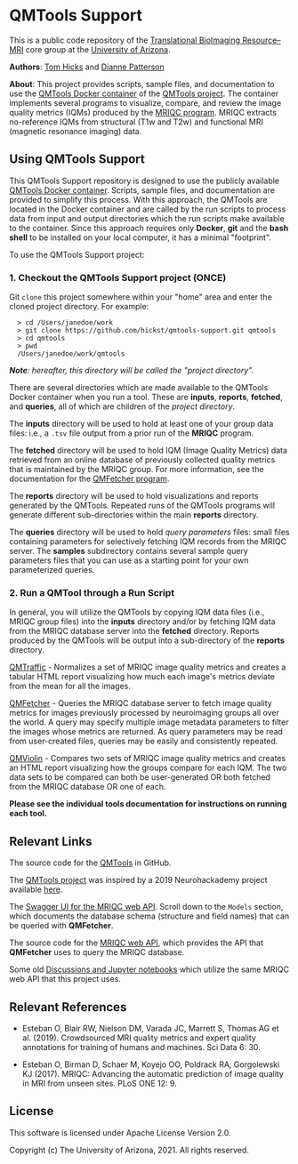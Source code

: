 ﻿# QMTools Support

This is a public code repository of the [Translational BioImaging Resource–MRI](https://research.arizona.edu/facilities/core-facilities/translational-bioimaging-resource-mri) core group at the [University of Arizona](https://www.arizona.edu/).

**Authors**: [Tom Hicks](https://github.com/hickst) and [Dianne Patterson](https://github.com/dkp)

**About**: This project provides scripts, sample files, and documentation to use the [QMTools Docker container](https://hub.docker.com/repository/docker/hickst/qmtools) of the [QMTools project](https://github.com/hickst/qmtools/tree/main). The container implements several programs to visualize, compare, and review the image quality metrics (IQMs) produced by the [MRIQC program](https://github.com/poldracklab/mriqc). MRIQC extracts no-reference IQMs from structural (T1w and T2w) and functional MRI (magnetic resonance imaging) data.

## Using QMTools Support

This QMTools Support repository is designed to use the publicly available [QMTools Docker container](https://hub.docker.com/repository/docker/hickst/qmtools). Scripts, sample files, and documentation are provided to simplify this process. With this approach, the QMTools are located in the Docker container and are called by the run scripts to process data from input and output directories which the run scripts make available to the container. Since this approach requires only **Docker**, **git** and the **bash shell** to be installed on your local computer, it has a minimal "footprint".

To use the QMTools Support project:

### 1. Checkout the QMTools Support project (ONCE)

Git `clone` this project somewhere within your "home" area and enter the cloned project directory. For example:
```
  > cd /Users/janedoe/work
  > git clone https://github.com/hickst/qmtools-support.git qmtools
  > cd qmtools
  > pwd
  /Users/janedoe/work/qmtools
```

***Note**: hereafter, this directory will be called the "project directory".*

There are several directories which are made available to the QMTools Docker container when you run a tool. These are **inputs**, **reports**, **fetched**, and **queries**, all of which are children of the _project directory_.

The **inputs** directory will be used to hold at least one of your group data files: i.e., a `.tsv` file output from a prior run of the __MRIQC__ program.

The **fetched** directory will be used to hold IQM (Image Quality Metrics) data retrieved from an online database of previously collected quality metrics that is maintained by the MRIQC group. For more information, see the documentation for the [QMFetcher program](https://github.com/hickst/qmtools-support/blob/master/docs/QMFetcher.md).

The **reports** directory will be used to hold visualizations and reports generated by the QMTools. Repeated runs of the QMTools programs will generate different sub-directories within the main **reports** directory.

The **queries** directory will be used to hold _query parameters_ files: small files containing parameters for selectively fetching IQM records from the MRIQC server. The **samples** subdirectory contains several sample query parameters files that you can use as a starting point for your own parameterized queries. 

### 2. Run a QMTool through a Run Script

In general, you will utilize the QMTools by copying IQM data files (i.e., MRIQC group files) into the **inputs** directory and/or by fetching IQM data from the MRIQC database server into the **fetched** directory. Reports produced by the QMTools will be output into a sub-directory of the **reports** directory.

[QMTraffic]() - Normalizes a set of MRIQC image quality metrics and creates a tabular HTML report visualizing how much each image's metrics deviate from the mean for all the images.

[QMFetcher]() - Queries the MRIQC database server to fetch image quality metrics for images previously processed by neuroimaging groups all over the world. A query may specify multiple image metadata parameters to filter the images whose metrics are returned. As query parameters may be read from user-created files, queries may be easily and consistently repeated.

[QMViolin]() - Compares two sets of MRIQC image quality metrics and creates an HTML report visualizing how the groups compare for each IQM. The two data sets to be compared can both be user-generated OR both fetched from the MRIQC database OR one of each.

**Please see the individual tools documentation for instructions on running each tool.**
## Relevant Links

The source code for the [QMTools](https://github.com/hickst/qmtools/tree/main) in GitHub.

The [QMTools project](https://github.com/hickst/qmtools/tree/main) was inspired by a 2019 Neurohackademy project available [here](https://github.com/elizabethbeard/mriqception).

The [Swagger UI for the MRIQC web API](https://mriqc.nimh.nih.gov). Scroll down to the `Models` section, which documents the database schema (structure and field names) that can be queried with **QMFetcher**.

The source code for the [MRIQC web API](https://mriqc.nimh.nih.gov/), which provides the API that **QMFetcher** uses to query the MRIQC database.

Some old [Discussions and Jupyter notebooks](https://www.kaggle.com/chrisfilo/mriqc/code) which utilize the same MRIQC web API that this project uses.

## Relevant References

- Esteban O, Blair RW, Nielson DM, Varada JC, Marrett S, Thomas AG et al. (2019). Crowdsourced MRI quality metrics and expert quality annotations for training of humans and machines. Sci Data 6: 30.

- Esteban O, Birman D, Schaer M, Koyejo OO, Poldrack RA, Gorgolewski KJ (2017). MRIQC: Advancing the automatic prediction of image quality in MRI from unseen sites. PLoS ONE 12: 9.

## License

This software is licensed under Apache License Version 2.0.

Copyright (c) The University of Arizona, 2021. All rights reserved.
